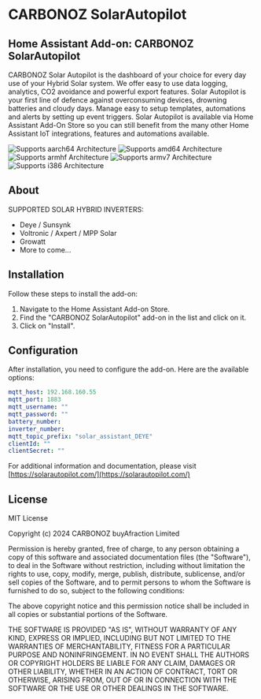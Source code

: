 # CARBONOZ SolarAutopilot

## Home Assistant Add-on: CARBONOZ SolarAutopilot

CARBONOZ Solar Autopilot is the dashboard of your choice for every day use of your Hybrid Solar system. We offer easy to use data logging, analytics, CO2 avoidance and powerful export features. Solar Autopilot is your first line of defence against overconsuming devices, drowning batteries and cloudy days. Manage easy to setup templates, automations and alerts by setting up event triggers. Solar Autopilot is available via Home Assistant Add-On Store so you can still benefit from the many other Home Assistant IoT integrations, features and automations available.

![Supports aarch64 Architecture][aarch64-shield]
![Supports amd64 Architecture][amd64-shield]
![Supports armhf Architecture][armhf-shield]
![Supports armv7 Architecture][armv7-shield]
![Supports i386 Architecture][i386-shield]

[aarch64-shield]: https://img.shields.io/badge/aarch64-yes-green.svg
[amd64-shield]: https://img.shields.io/badge/amd64-yes-green.svg
[armhf-shield]: https://img.shields.io/badge/armhf-yes-green.svg
[armv7-shield]: https://img.shields.io/badge/armv7-yes-green.svg
[i386-shield]: https://img.shields.io/badge/i386-yes-green.svg

## About

SUPPORTED SOLAR HYBRID INVERTERS:

- Deye / Sunsynk
- Voltronic / Axpert / MPP Solar
- Growatt
- More to come...

## Installation

Follow these steps to install the add-on:

1. Navigate to the Home Assistant Add-on Store.
2. Find the "CARBONOZ SolarAutopilot" add-on in the list and click on it.
3. Click on "Install".

## Configuration

After installation, you need to configure the add-on. Here are the available options:

```yaml
mqtt_host: 192.168.160.55
mqtt_port: 1883
mqtt_username: ""
mqtt_password: ""
battery_number: 
inverter_number: 
mqtt_topic_prefix: "solar_assistant_DEYE"
clientId: ""
clientSecret: ""
```

For additional information and documentation, please visit [https://solarautopilot.com/](https://solarautopilot.com/)

## License

MIT License

Copyright (c) 2024 CARBONOZ buyAfraction Limited

Permission is hereby granted, free of charge, to any person obtaining a copy
of this software and associated documentation files (the "Software"), to deal
in the Software without restriction, including without limitation the rights
to use, copy, modify, merge, publish, distribute, sublicense, and/or sell
copies of the Software, and to permit persons to whom the Software is
furnished to do so, subject to the following conditions:

The above copyright notice and this permission notice shall be included in all
copies or substantial portions of the Software.

THE SOFTWARE IS PROVIDED "AS IS", WITHOUT WARRANTY OF ANY KIND, EXPRESS OR
IMPLIED, INCLUDING BUT NOT LIMITED TO THE WARRANTIES OF MERCHANTABILITY,
FITNESS FOR A PARTICULAR PURPOSE AND NONINFRINGEMENT. IN NO EVENT SHALL THE
AUTHORS OR COPYRIGHT HOLDERS BE LIABLE FOR ANY CLAIM, DAMAGES OR OTHER
LIABILITY, WHETHER IN AN ACTION OF CONTRACT, TORT OR OTHERWISE, ARISING FROM,
OUT OF OR IN CONNECTION WITH THE SOFTWARE OR THE USE OR OTHER DEALINGS IN THE
SOFTWARE.